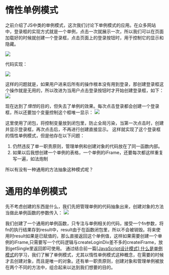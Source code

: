 # 惰性单例模式
之前介绍了JS中类的单例模式，这次我们讨论下单例模式的应用。在众多网站中，登录框的实现方式就是一个单例，点击一次就展示一次，所以我们可以在页面加载好的时候就创建一个登录框，点击页面上的登录按钮时，用于控制它的显示和隐藏。

![](https://img2018.cnblogs.com/blog/1852401/202001/1852401-20200113113209045-572876576.png)

代码实现：

![](https://img2018.cnblogs.com/blog/1852401/202001/1852401-20200113113924306-225800117.png)

<!--
```html
<body>
    <button id="loginbtn">登录</button>
    <script>
        const btn = document.querySelector("#loginbtn");
        const loginDiv = (function () {
            const div = document.createElement("div");
            div.innerHTML = "登录浮窗";
            div.style.display = "none";
            document.body.appendChild(div);
            return div;
        })();
        btn.onclick = function () {
            loginDiv.style.display = block;
        }
    </script>
</body>
```
-->

这样的问题就是，如果用户进来后所有的操作根本没有用到登录，那创建登录框这个操作就是无用的，所以改进为当用户点击登录按钮时才开始创建登录框，如下：
![](https://img2018.cnblogs.com/blog/1852401/202001/1852401-20200113114128801-1289386007.png)

<!--
```html
<body>
    <button id="loginbtn">登录</button>
    <script>
        const btn = document.querySelector("#loginbtn");
        const loginDiv = function () {
            const div = document.createElement("div");
            div.innerHTML = "登录浮窗";
            div.style.display = "none";
            document.body.appendChild(div);
            return div;
        }
        btn.onclick = function () {
            const loginDivElem = loginDiv();
            loginDivElem.style.display = "block";
        }
    </script>
</body>
```
-->

现在达到了*惰性*的目的，但失去了单例的效果。每次点击登录都会创建一个登录框，所以还要加个变量控制这个框唯一显示：
![](https://img2018.cnblogs.com/blog/1852401/202001/1852401-20200113115805075-985965257.png)

<!--
```javascript
      <button id="loginbtn">登录</button>
    <script>
        const btn = document.querySelector("#loginbtn");
        const createLoginDiv = (function () {
            const div = null;
            return function(){
                if(!div){
                    document.createElement("div");
                    div.innerHTML = "登录浮窗";
                    div.style.display = "none";
                    document.body.appendChild(div);
                }
                return div;
            }
        })();
        btn.onclick = function () {
            const loginDivElem = createLoginDiv();
            loginDivElem.style.display = "block";
        }
    </script>
```
-->
这里使用了闭包，将控制变量放到闭包里，防止全局污染，当第一次点击时，创建并显示登录框，再次点击后，不再进行创建直接显示。
这样就实现了这个登录框的惰性单例模式，但是他存在以下问题：
1. 仍然违反了单一职责原则，管理单例和创建对象的代码放在了同一函数内部。
2. 如果以后我想创建一个单例的表格，一个单例的iFrame，还要每次都这样重复写一遍，如法炮制

所以有没有一种通用的方法抽象这种模式呢？
# 通用的单例模式
先不考虑创建的东西是什么，我们先把管理单例的代码抽象出来，创建对象的方法当做此单例函数的参数传入：
![](https://img2018.cnblogs.com/blog/1852401/202001/1852401-20200113151303475-417709371.png)

<!--
```javascript
const getSingle = function(fn){
    let result = null;
    return function(){
        return result || (result = fn.apply(this, arguments))
    }
}
const createLoginDiv = function(){
    const div = document.createElement("div");
    div.innerHTML = "登录浮窗";
    div.style.display = "none";
    document.body.appendChild(div);
    return div;
}

const createSingleLoginDiv = getSingle(createLoginDiv);

loginBtn.onclick = function(){
    const div = createSingleLoginDiv();
    div.style.display = "block";
}
```
-->
我们创建了一个通用的单例函数，只专注与单例相关的代码，接受一个fn参数，将fn的执行结果存到result中，result由于在函数闭包里，所以不会被销毁。将来使用时result如果是已赋值的，那么直接返回这个单例值，这样如果需要创建一个单例的iFrame,只需要写一个代码逻辑与createLoginDiv差不多的createiFrame，放到getSingle里返回即可使用。
通过结合前一篇[[JavaScript设计模式] 什么是单例模式](https://www.cnblogs.com/hansonfang/p/12177396.html)的学习，我们了解了单例模式，尤其以惰性单例模式这种概念，在需要的时候才去创建对象，而且是唯一的对象。还有单一职责原则，创建对象和管理单例被放在两个不同的方法中，组合起来以达到我们想要的目的。